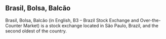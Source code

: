 ## Brasil, Bolsa, Balcão

Brasil, Bolsa, Balcão (in English, B3 – Brazil Stock Exchange and Over-the-Counter Market) is a stock exchange located in São Paulo, Brazil, and the second oldest of the country. 